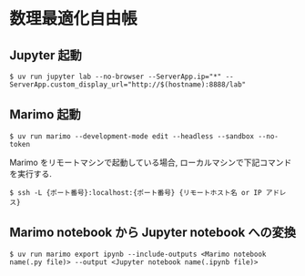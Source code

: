 # 数理最適化自由帳

## Jupyter 起動

```
$ uv run jupyter lab --no-browser --ServerApp.ip="*" --ServerApp.custom_display_url="http://$(hostname):8888/lab"
```

## Marimo 起動

```
$ uv run marimo --development-mode edit --headless --sandbox --no-token
```

Marimo をリモートマシンで起動している場合, ローカルマシンで下記コマンドを実行する. 

```
$ ssh -L {ポート番号}:localhost:{ポート番号} {リモートホスト名 or IP アドレス}
```

## Marimo notebook から Jupyter notebook への変換

```
$ uv run marimo export ipynb --include-outputs <Marimo notebook name(.py file)> --output <Jupyter notebook name(.ipynb file)>
```
